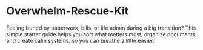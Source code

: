 # Overwhelm-Rescue-Kit
Feeling buried by paperwork, bills, or life admin during a big transition? This simple starter guide helps you sort what matters most, organize documents, and create calm systems, so you can breathe a little easier.
